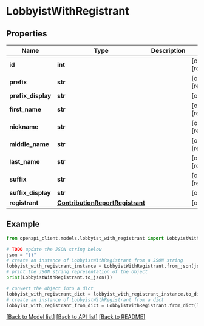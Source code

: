 # LobbyistWithRegistrant


## Properties

Name | Type | Description | Notes
------------ | ------------- | ------------- | -------------
**id** | **int** |  | [optional] [readonly] 
**prefix** | **str** |  | [optional] [readonly] 
**prefix_display** | **str** |  | [optional] 
**first_name** | **str** |  | [optional] [readonly] 
**nickname** | **str** |  | [optional] [readonly] 
**middle_name** | **str** |  | [optional] [readonly] 
**last_name** | **str** |  | [optional] [readonly] 
**suffix** | **str** |  | [optional] [readonly] 
**suffix_display** | **str** |  | [optional] 
**registrant** | [**ContributionReportRegistrant**](ContributionReportRegistrant.md) |  | [optional] 

## Example

```python
from openapi_client.models.lobbyist_with_registrant import LobbyistWithRegistrant

# TODO update the JSON string below
json = "{}"
# create an instance of LobbyistWithRegistrant from a JSON string
lobbyist_with_registrant_instance = LobbyistWithRegistrant.from_json(json)
# print the JSON string representation of the object
print(LobbyistWithRegistrant.to_json())

# convert the object into a dict
lobbyist_with_registrant_dict = lobbyist_with_registrant_instance.to_dict()
# create an instance of LobbyistWithRegistrant from a dict
lobbyist_with_registrant_from_dict = LobbyistWithRegistrant.from_dict(lobbyist_with_registrant_dict)
```
[[Back to Model list]](../README.md#documentation-for-models) [[Back to API list]](../README.md#documentation-for-api-endpoints) [[Back to README]](../README.md)


